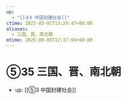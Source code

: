 ```yaml
---
up:
  - "[[⑤3 中国封建社会]]"
ctime: 2025-03-01T13:29:47+08:00
aliases:
  - 三国、晋、南北朝
mtime: 2025-09-09T12:37:04+08:00
---
```


# ⑤35 三国、晋、南北朝

- up: [[⑤3 中国封建社会]]
